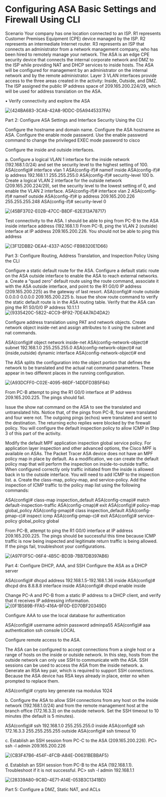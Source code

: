 # Configuring ASA Basic Settings and Firewall Using CLI

Scenario
Your company has one location connected to an ISP. R1 represents Customer Premises Equipment (CPE)
device managed by the ISP. R2 represents an intermediate Internet router. R3 represents an ISP that
connects an administrator from a network management company, who has been hired to remotely manage
your network. The ASA is an edge CPE security device that connects the internal corporate network and DMZ
to the ISP while providing NAT and DHCP services to inside hosts. The ASA will be configured for
management by an administrator on the internal network and by the remote administrator. Layer 3 VLAN
interfaces provide access to the three areas created in the activity: Inside, Outside, and DMZ. The ISP
assigned the public IP address space of 209.165.200.224/29, which will be used for address translation on
the ASA.


• Verify connectivity and explore the ASA

![{424BA683-3CA8-42A8-9DDC-D5A9445337FA}](https://github.com/user-attachments/assets/f50c6396-61dd-47a1-84ef-e8c93470c3a3)


Part 2: Configure ASA Settings and Interface Security Using the CLI

Configure the hostname and domain name.
Configure the ASA hostname as ASA.
Configure the enable mode password.
Use the enable password command to change the privileged EXEC mode password to cisco

Configure the inside and outside interfaces.

a. Configure a logical VLAN 1 interface for the inside network (192.168.1.0/24) and set the security level to
the highest setting of 100.
ASA(config)# interface vlan 1
ASA(config-if)# nameif inside
ASA(config-if)# ip address 192.168.1.1 255.255.255.0
ASA(config-if)# security-level 100
b. Create a logical VLAN 2 interface for the outside network (209.165.200.224/29), set the security level to
the lowest setting of 0, and enable the VLAN 2 interface.
ASA(config-if)# interface vlan 2
ASA(config-if)# nameif outside
ASA(config-if)# ip address 209.165.200.226 255.255.255.248
ASA(config-if)# security-level 0


![{45BF3702-E02B-47CC-B8DF-62E313A78717}](https://github.com/user-attachments/assets/25dc6bfe-2831-4785-82b2-38e4f335eac1)

Test connectivity to the ASA.
I should be able to ping from PC-B to the ASA inside interface address (192.168.1.1)
From PC-B, ping the VLAN 2 (outside) interface at IP address 209.165.200.226. You should not be able
to ping this address

![{3F12DBB2-DEA4-4337-A05C-FB98320E1D66}](https://github.com/user-attachments/assets/b04facfe-3395-4078-9718-fe3099fe6f37)

Part 3: Configure Routing, Address Translation, and Inspection Policy Using the CLI

Configure a static default route for the ASA.
Configure a default static route on the ASA outside interface to enable the ASA to reach external networks.
a. Create a “quad zero” default route using the route command, associate it with the ASA outside interface,
and point to the R1 G0/0 IP address (209.165.200.225) as the gateway of last resort.
ASA(config)# route outside 0.0.0.0 0.0.0.0 209.165.200.225
b. Issue the show route command to verify the static default route is in the ASA routing table.
Verify that the ASA can ping the R1 S0/0/0 IP address 10.1.1.1
![{9335420C-5822-4CC9-8F92-7DE4A7AD4DA2}](https://github.com/user-attachments/assets/408994ca-d9aa-4422-9086-e2921e98f740)

Configure address translation using PAT and network objects.
Create network object inside-net and assign attributes to it using the subnet and nat commands.

ASA(config)# object network inside-net
ASA(config-network-object)# subnet 192.168.1.0 255.255.255.0
ASA(config-network-object)# nat (inside,outside) dynamic interface
ASA(config-network-object)# end

The ASA splits the configuration into the object portion that defines the network to be translated and the
actual nat command parameters. These appear in two different places in the running configuration.

![{A93DCFF0-C02E-4095-86DF-14DDFD3B5F64}](https://github.com/user-attachments/assets/9290ad6c-160e-4f77-aa6d-13aadd442b9a)

From PC-B attempt to ping the R1 G0/0 interface at IP address 209.165.200.225. The pings should fail.

Issue the show nat command on the ASA to see the translated and untranslated hits. Notice that, of the
pings from PC-B, four were translated and four were not. The outgoing pings (echos) were translated and
sent to the destination. The returning echo replies were blocked by the firewall policy. You will configure
the default inspection policy to allow ICMP in Step 3 of this part of the activity.

 Modify the default MPF application inspection global service policy.
For application layer inspection and other advanced options, the Cisco MPF is available on ASAs.
The Packet Tracer ASA device does not have an MPF policy map in place by default. As a modification, we
can create the default policy map that will perform the inspection on inside-to-outside traffic. When configured
correctly only traffic initiated from the inside is allowed back in to the outside interface. You will need to add
ICMP to the inspection list.
a. Create the class-map, policy-map, and service-policy. Add the inspection of ICMP traffic to the policy map
list using the following commands:

ASA(config)# class-map inspection_default
ASA(config-cmap)# match default-inspection-traffic
ASA(config-cmap)# exit
ASA(config)# policy-map global_policy
ASA(config-pmap)# class inspection_default
ASA(config-pmap-c)# inspect icmp
ASA(config-pmap-c)# exit
ASA(config)# service-policy global_policy global

From PC-B, attempt to ping the R1 G0/0 interface at IP address 209.165.200.225. The pings should be
successful this time because ICMP traffic is now being inspected and legitimate return traffic is being
allowed. If the pings fail, troubleshoot your configurations.

![{A97F0F5C-06F4-4B5C-BD3B-7BB7DB397AB6}](https://github.com/user-attachments/assets/64e3d0e8-6b5b-4a45-9d6d-61a57ebaa9ad)

Part 4: Configure DHCP, AAA, and SSH
Configure the ASA as a DHCP server

ASA(config)# dhcpd address 192.168.1.5-192.168.1.36 inside
ASA(config)# dhcpd dns 8.8.8.8 interface inside
ASA(config)# dhcpd enable inside

Change PC-A and PC-B from a static IP address to a DHCP client, and verify that it receives IP addressing
information.
![{0F1B589B-FFA5-416A-9F0D-ED70BF20349D}](https://github.com/user-attachments/assets/df979fe7-4f18-448d-bb2c-416b7095e4fd)

Configure AAA to use the local database for authentication

ASA(config)# username admin password adminpa55
ASA(config)# aaa authentication ssh console LOCAL

Configure remote access to the ASA.

The ASA can be configured to accept connections from a single host or a range of hosts on the inside or
outside network. In this step, hosts from the outside network can only use SSH to communicate with the ASA.
SSH sessions can be used to access the ASA from the inside network.
a. Generate an RSA key pair, which is required to support SSH connections. Because the ASA device has
RSA keys already in place, enter no when prompted to replace them.

ASA(config)# crypto key generate rsa modulus 1024

b. Configure the ASA to allow SSH connections from any host on the inside network (192.168.1.0/24) and
from the remote management host at the branch office (172.16.3.3) on the outside network. Set the SSH
timeout to 10 minutes (the default is 5 minutes).

ASA(config)# ssh 192.168.1.0 255.255.255.0 inside
ASA(config)# ssh 172.16.3.3 255.255.255.255 outside
ASA(config)# ssh timeout 10

c. Establish an SSH session from PC-C to the ASA (209.165.200.226).
PC> ssh -l admin 209.165.200.226

![{CB3F47B6-454F-4FCB-A84E-D0631BEBBAF5}](https://github.com/user-attachments/assets/072441d9-75ed-4113-b20e-bc48531842c9)

d. Establish an SSH session from PC-B to the ASA (192.168.1.1). Troubleshoot if it is not successful.
PC> ssh -l admin 192.168.1.1

![{28339A80-9C8D-4E71-A14E-053B3C1341BD}](https://github.com/user-attachments/assets/8e0b7c59-963d-4d4d-a44b-1f57917bee60)

Part 5: Configure a DMZ, Static NAT, and ACLs


